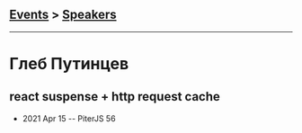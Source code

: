 ## [Events](../README.md) > [Speakers](../speakers.md)
---

# Глеб Путинцев

## react suspense + http request cache
- 2021 Apr 15 -- PiterJS 56    
